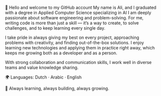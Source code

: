 
👋 Hello and welcome to my GitHub account
My name is Ali, and I graduated with a degree in Applied Computer Science specializing in AI
I am deeply passionate about software engineering and problem-solving. For me, writing code is more than just a skill — it’s a way to create, to solve challenges, and to keep learning every single day.

I take pride in always giving my best on every project, approaching problems with creativity, and finding out-of-the-box solutions. I enjoy learning new technologies and applying them in practice right away, which keeps me growing both as a developer and as a person.

With strong collaboration and communication skills, I work well in diverse teams and value knowledge sharing.

🌍 Languages: Dutch · Arabic · English

🚀 Always learning, always building, always growing.

